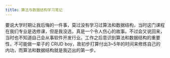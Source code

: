 ```yaml
---
title: 算法与数据结构学习笔记
---
```


要说大学时期让我后悔的一件事，莫过没有学习过算法和数据结构，当时这门课程在我们专业是选修课，但是我没选，真是一个令人伤心的故事。不过会又说回来，当时也不知道自己会从事软件开发行业。工作之后意识到算法和数据结构的重要性，不可能做一辈子的 CRUD boy，故初步打算付出3~5年的时间来修炼自己的内功，而算法和数据结构就是我迈出的第一步。

